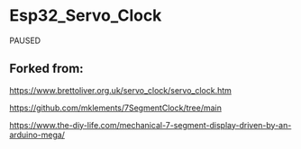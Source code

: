 # Esp32_Servo_Clock
PAUSED
## Forked from:
https://www.brettoliver.org.uk/servo_clock/servo_clock.htm

https://github.com/mklements/7SegmentClock/tree/main

https://www.the-diy-life.com/mechanical-7-segment-display-driven-by-an-arduino-mega/
